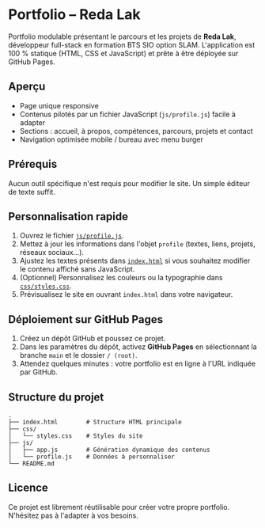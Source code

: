 # Portfolio – Reda Lak

Portfolio modulable présentant le parcours et les projets de **Reda Lak**, développeur full-stack en formation BTS SIO option SLAM. L'application est 100&nbsp;% statique (HTML, CSS et JavaScript) et prête à être déployée sur GitHub Pages.

## Aperçu

- Page unique responsive
- Contenus pilotés par un fichier JavaScript (`js/profile.js`) facile à adapter
- Sections : accueil, à propos, compétences, parcours, projets et contact
- Navigation optimisée mobile / bureau avec menu burger

## Prérequis

Aucun outil spécifique n'est requis pour modifier le site. Un simple éditeur de texte suffit.

## Personnalisation rapide

1. Ouvrez le fichier [`js/profile.js`](js/profile.js).
2. Mettez à jour les informations dans l'objet `profile` (textes, liens, projets, réseaux sociaux…).
3. Ajustez les textes présents dans [`index.html`](index.html) si vous souhaitez modifier le contenu affiché sans JavaScript.
4. (Optionnel) Personnalisez les couleurs ou la typographie dans [`css/styles.css`](css/styles.css).
5. Prévisualisez le site en ouvrant `index.html` dans votre navigateur.

## Déploiement sur GitHub Pages

1. Créez un dépôt GitHub et poussez ce projet.
2. Dans les paramètres du dépôt, activez **GitHub Pages** en sélectionnant la branche `main` et le dossier `/ (root)`.
3. Attendez quelques minutes : votre portfolio est en ligne à l'URL indiquée par GitHub.

## Structure du projet

```
.
├── index.html        # Structure HTML principale
├── css/
│   └── styles.css    # Styles du site
├── js/
│   ├── app.js        # Génération dynamique des contenus
│   └── profile.js    # Données à personnaliser
└── README.md
```

## Licence

Ce projet est librement réutilisable pour créer votre propre portfolio. N'hésitez pas à l'adapter à vos besoins.
